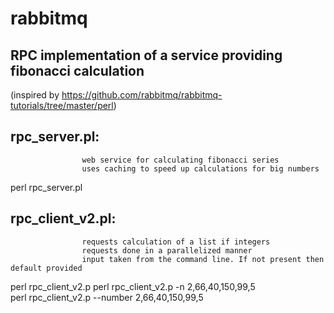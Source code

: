 rabbitmq
========

RPC implementation of a service providing fibonacci calculation
---------------------------------------------------------------

(inspired by https://github.com/rabbitmq/rabbitmq-tutorials/tree/master/perl)


rpc_server.pl:
-------------

                    web service for calculating fibonacci series
                    uses caching to speed up calculations for big numbers

perl rpc_server.pl


rpc_client_v2.pl:   
----------------

                    requests calculation of a list if integers
                    requests done in a parallelized manner
                    input taken from the command line. If not present then default provided

perl rpc_client_v2.p 
perl rpc_client_v2.p -n 2,66,40,150,99,5   
perl rpc_client_v2.p --number 2,66,40,150,99,5   


